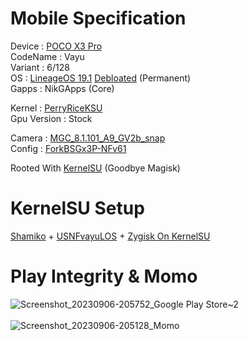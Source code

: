 # Mobile Specification

Device : [POCO X3 Pro](https://www.gsmarena.com/xiaomi_poco_x3_pro-10802.php)<br>
CodeName : Vayu<br>
Variant : 6/128<br>
OS : [LineageOS 19.1](https://download.lineageos.org/devices/vayu/builds) [Debloated](https://github.com/ToucH9000/Mobile-Specification/blob/main/Los19.1-Debloat) (Permanent)<br>
Gapps : NikGApps (Core)<br>

Kernel : [PerryRiceKSU](https://t.me/PerryTheKernelCL)<br>
Gpu Version : Stock

Camera : [MGC_8.1.101_A9_GV2b_snap](https://1-dontsharethislink.celsoazevedo.com/file/filesc/MGC_8.1.101_A9_GV2b_snap.apk)<br>
Config : [ForkBSGx3P-NFv61](https://github.com/BEASTover9000/Mobile-Specification/releases/tag/v61)<br>

Rooted With [KernelSU](https://github.com/tiann/KernelSU) (Goodbye Magisk)

# KernelSU Setup

[Shamiko](https://github.com/LSPosed/LSPosed.github.io/releases) + [USNFvayuLOS](https://github.com/ToucH9000/USNFvayuLOS) + [Zygisk On KernelSU](https://github.com/Dr-TSNG/ZygiskOnKernelSU)

# Play Integrity & Momo

![Screenshot_20230906-205752_Google Play Store~2](https://github.com/ToucH9000/Mobile-Specification/assets/85633117/ee37aca0-6745-4661-a0f8-b3baaad302d1)<br><br>
![Screenshot_20230906-205128_Momo](https://github.com/ToucH9000/Mobile-Specification/assets/85633117/0a6875a9-0a99-4396-88c4-be0fe4958a8d)
